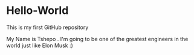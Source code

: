 # Hello-World
This is my first GitHub repository


My Name is Tshepo . I'm going to be one of the greatest engineers in the world just like Elon Musk :)

